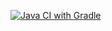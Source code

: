 [![Java CI with Gradle](https://github.com/Levashov-Andrei/Card-deliveti-patterns/actions/workflows/gradle.yml/badge.svg?branch=master)](https://github.com/Levashov-Andrei/Card-deliveti-patterns/actions/workflows/gradle.yml)